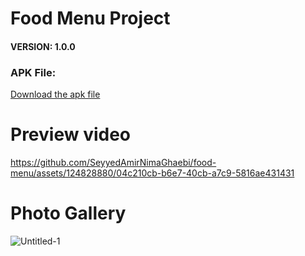 # Food Menu Project


#### VERSION: 1.0.0
### APK File:
<a href="https://github.com/SeyyedAmirNimaGhaebi/food-menu/releases/tag/android">Download the apk file</a>

# Preview video


https://github.com/SeyyedAmirNimaGhaebi/food-menu/assets/124828880/04c210cb-b6e7-40cb-a7c9-5816ae431431


# Photo Gallery

![Untitled-1](https://github.com/SeyyedAmirNimaGhaebi/food-menu/assets/124828880/c4d34d6c-de3f-41bb-8ced-cd2659ef5ce1)
